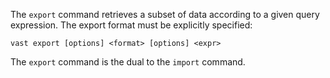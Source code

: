 The `export` command retrieves a subset of data according to a given query
expression. The export format must be explicitly specified:

```
vast export [options] <format> [options] <expr>
```

The `export` command is the dual to the `import` command.
